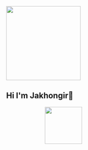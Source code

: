 <img src='https://media4.giphy.com/media/v1.Y2lkPTc5MGI3NjExMzI2cnhzcTY3ZHIxeWJoNjZubXVndGp5Nmg1enhuZnBza3Vyd292ZSZlcD12MV9pbnRlcm5hbF9naWZfYnlfaWQmY3Q9Zw/pOZhmE42D1WrCWATLK/giphy.gif' width='200px'>
<h2>Hi I'm Jakhongir👋</h2> <img sr='https://w7.pngwing.com/pngs/452/495/png-transparent-react-javascript-angularjs-ionic-github-text-logo-symmetry-thumbnail.png' width='100px'>
<img src='https://logodix.com/logo/374748.png' width=100px'>
